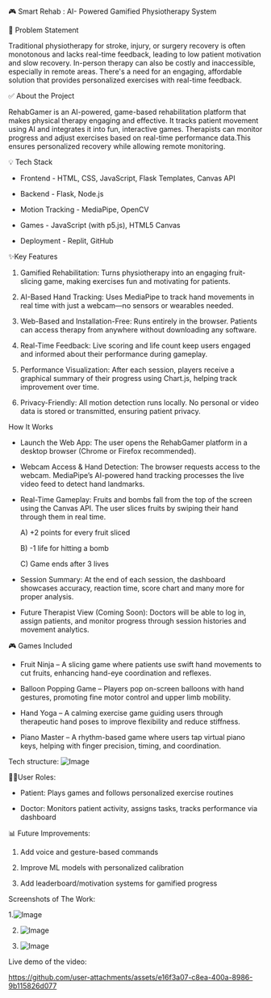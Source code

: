 🎮 Smart Rehab : AI- Powered Gamified Physiotherapy System

🧠 Problem Statement

Traditional physiotherapy for stroke, injury, or surgery recovery is often monotonous and lacks real-time feedback, leading to low patient motivation and slow recovery. In-person therapy can also be costly and inaccessible, especially in remote areas. There's a need for an engaging, affordable solution that provides personalized exercises with real-time feedback.

✅ About the Project

RehabGamer is an AI-powered, game-based rehabilitation platform that makes physical therapy engaging and effective. It tracks patient movement using AI and integrates it into fun, interactive games. Therapists can monitor progress and adjust exercises based on real-time performance data.This ensures personalized recovery while allowing remote monitoring.

💡 Tech Stack

- Frontend - HTML, CSS, JavaScript, Flask Templates, Canvas API

- Backend - Flask, Node.js

- Motion Tracking - MediaPipe, OpenCV

- Games - JavaScript (with p5.js), HTML5 Canvas
  
- Deployment - Replit, GitHub

  

✨Key Features

1. Gamified Rehabilitation:
Turns physiotherapy into an engaging fruit-slicing game, making exercises fun and motivating for patients.

2. AI-Based Hand Tracking:
Uses MediaPipe to track hand movements in real time with just a webcam—no sensors or wearables needed.

3. Web-Based and Installation-Free:
Runs entirely in the browser. Patients can access therapy from anywhere without downloading any software.

4. Real-Time Feedback:
Live scoring and life count keep users engaged and informed about their performance during gameplay.

5. Performance Visualization:
After each session, players receive a graphical summary of their progress using Chart.js, helping track improvement over time.

6. Privacy-Friendly:
All motion detection runs locally. No personal or video data is stored or transmitted, ensuring patient privacy.

How It Works
 
- Launch the Web App:
The user opens the RehabGamer platform in a desktop browser (Chrome or Firefox recommended).

- Webcam Access & Hand Detection:
The browser requests access to the webcam. MediaPipe’s AI-powered hand tracking processes the live video feed to detect hand landmarks.

- Real-Time Gameplay:
Fruits and bombs fall from the top of the screen using the Canvas API. The user slices fruits by swiping their hand through them in real time.

  A) +2 points for every fruit sliced
  
  B) -1 life for hitting a bomb
  
  C) Game ends after 3 lives

- Session Summary:
At the end of each session, the dashboard showcases accuracy, reaction time, score chart and many more for proper analysis.

- Future Therapist View (Coming Soon):
Doctors will be able to log in, assign patients, and monitor progress through session histories and movement analytics.

🎮 Games Included

- Fruit Ninja – A slicing game where patients use swift hand movements to cut fruits, enhancing hand-eye coordination and reflexes.

- Balloon Popping Game – Players pop on-screen balloons with hand gestures, promoting fine motor control and upper limb mobility.

- Hand Yoga – A calming exercise game guiding users through therapeutic hand poses to improve flexibility and reduce stiffness.

- Piano Master – A rhythm-based game where users tap virtual piano keys, helping with finger precision, timing, and coordination.

Tech structure:
![Image](https://github.com/user-attachments/assets/032a3c80-78fd-4be0-be2b-9c2af38c6efa)

🧑‍⚕User Roles:

- Patient: Plays games and follows personalized exercise routines

- Doctor: Monitors patient activity, assigns tasks, tracks performance via dashboard

📊 Future Improvements:

1. Add voice and gesture-based commands

2. Improve ML models with personalized calibration

3. Add leaderboard/motivation systems for gamified progress

Screenshots of The Work: 

1.![Image](https://github.com/user-attachments/assets/0b1f970c-8d43-4e21-a320-23e64517e9c9)
  
2. ![Image](https://github.com/user-attachments/assets/f7a14fea-32db-47e9-8d99-6c8b17894ce7)

3. ![Image](https://github.com/user-attachments/assets/0791a7dd-245a-4298-a8b1-9646a5722c97)

Live demo of the video:

https://github.com/user-attachments/assets/e16f3a07-c8ea-400a-8986-9b115826d077

